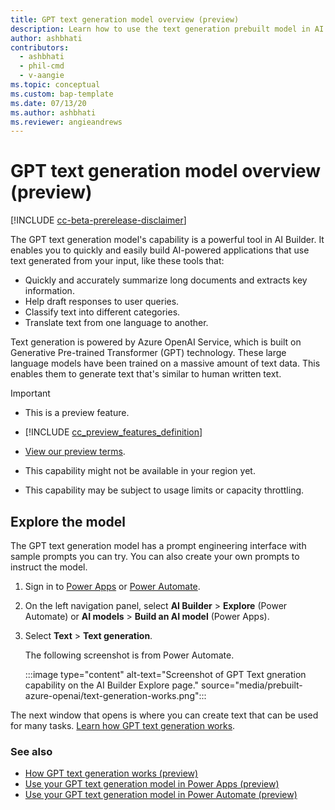 ```yaml
---
title: GPT text generation model overview (preview)
description: Learn how to use the text generation prebuilt model in AI Builder to build a ChatGPT-like experience in Power Platform.
author: ashbhati
contributors:
  - ashbhati
  - phil-cmd
  - v-aangie
ms.topic: conceptual
ms.custom: bap-template
ms.date: 07/13/20
ms.author: ashbhati
ms.reviewer: angieandrews
---
```


# GPT text generation model overview (preview)

[!INCLUDE [cc-beta-prerelease-disclaimer](./includes/cc-beta-prerelease-disclaimer.md)]

The GPT text generation model's capability is a powerful tool in AI Builder. It enables you to quickly and easily build AI-powered applications that use text generated from your input, like these tools that:

- Quickly and accurately summarize long documents and extracts key information.
- Help draft responses to user queries.
- Classify text into different categories.
- Translate text from one language to another.

Text generation is powered by Azure OpenAI Service, which is built on Generative Pre-trained Transformer (GPT) technology. These large language models have been trained on a massive amount of text data. This enables them to generate text that's similar to human written text.

> [!IMPORTANT]
>
> - This is a preview feature.
>
> - [!INCLUDE [cc_preview_features_definition](includes/cc-preview-features-definition.md)]
>
> - [View our preview terms](https://go.microsoft.com/fwlink/?linkid=2189520).
>
> - This capability might not be available in your region yet.
>
> - This capability may be subject to usage limits or capacity throttling.

## Explore the model

The GPT text generation model has a prompt engineering interface with sample prompts you can try. You can also create your own prompts to instruct the model.

1. Sign in to [Power Apps](https://make.powerapps.com) or [Power Automate](https://make.powerautomate.com).

1. On the left navigation panel, select **AI Builder** > **Explore** (Power Automate) or **AI models** > **Build an AI model** (Power Apps).

1. Select **Text** > **Text generation**.

    The following screenshot is from Power Automate.

    :::image type="content" alt-text="Screenshot of GPT Text gneration capability on the AI Builder Explore page." source="media/prebuilt-azure-openai/text-generation-works.png":::

The next window that opens is where you can create text that can be used for many tasks. [Learn how GPT text generation works](azure-openai-textgen.md).

### See also

- [How GPT text generation works (preview)](azure-openai-textgen.md)
- [Use your GPT text generation model in Power Apps (preview)](azure-openai-model-papp.md)
- [Use your GPT text generation model in Power Automate (preview)](azure-openai-model-pauto.md)
